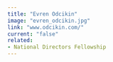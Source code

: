 ```yaml
---
title: "Evren Odcikin"
image: "evren_odcikin.jpg"
link: "www.odcikin.com/"
current: "false"
related:
- National Directors Fellowship
---
```

